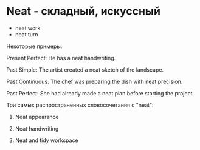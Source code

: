 # Neat - складный, искуссный


- neat work
- neat turn

Некоторые примеры:

Present Perfect: He has a neat handwriting.

Past Simple: The artist created a neat sketch of the landscape.

Past Continuous: The chef was preparing the dish with neat precision.

Past Perfect: She had already made a neat plan before starting the project.

Три самых распространенных словосочетания с "neat":

1. Neat appearance

2. Neat handwriting

3. Neat and tidy workspace